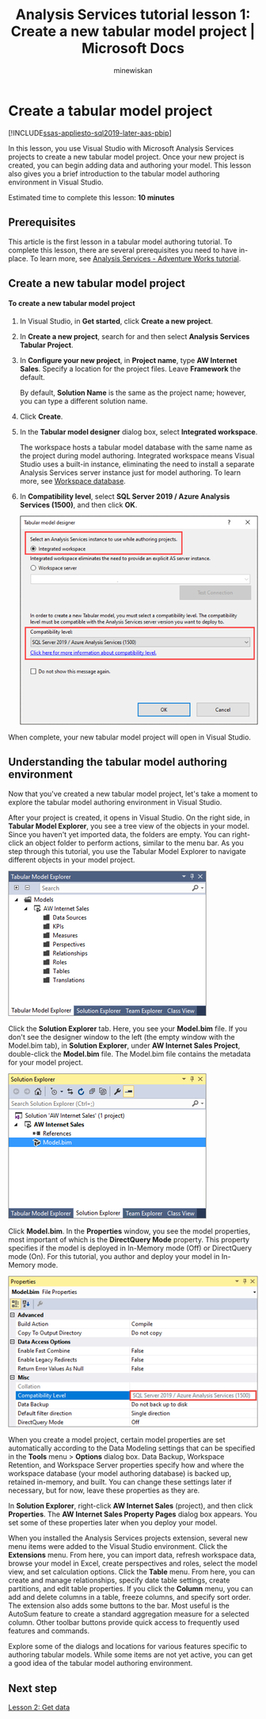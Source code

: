 ﻿---
title: "Analysis Services tutorial lesson 1: Create a new tabular model project | Microsoft Docs"
ms.date: 02/20/2020
ms.prod: sql
ms.technology: analysis-services
ms.custom: tabular-models
ms.topic: tutorial
ms.author: owend
ms.reviewer: owend
author: minewiskan
---
# Create a tabular model project

[!INCLUDE[ssas-appliesto-sql2019-later-aas-pbip](../../includes/ssas-appliesto-sql2019-later-aas-pbip.md)]

In this lesson, you use Visual Studio with Microsoft Analysis Services projects to create a new tabular model project. Once your new project is created, you can begin adding data and authoring your model. This lesson also gives you a brief introduction to the tabular model authoring environment in Visual Studio.  
  
Estimated time to complete this lesson: **10 minutes**  
  
## Prerequisites

This article is the first lesson in a tabular model authoring tutorial. To complete this lesson, there are several prerequisites you need to have in-place. To learn more, see [Analysis Services - Adventure Works tutorial](../tutorial-tabular-1400/as-adventure-works-tutorial.md).  
  
## Create a new tabular model project  
  
#### To create a new tabular model project  
  
1.  In Visual Studio, in **Get started**, click **Create a new project**.  
  
2.  In **Create a new project**, search for and then select **Analysis Services Tabular Project**.  
  
3.  In  **Configure your new project**, in **Project name**, type **AW Internet Sales**. Specify a location for the project files. Leave **Framework** the default. 
  
    By default, **Solution Name** is the same as the project name; however, you can type a different solution name.  
  
4.  Click **Create**.  
  
5.  In the **Tabular model designer** dialog box, select **Integrated workspace**.  
  
    The workspace hosts a tabular model database with the same name as the project during model authoring. Integrated workspace means Visual Studio uses a built-in instance, eliminating the need to install a separate Analysis Services server instance just for model authoring. To learn more, see [Workspace database](../tabular-models/workspace-database-ssas-tabular.md).
      
6.  In **Compatibility level**, select **SQL Server 2019 / Azure Analysis Services (1500)**, and then click **OK**.   
 
    ![as-lesson1-tmd](../tutorial-tabular-1400/media/as-lesson1-tmd.png)
      
When complete, your new tabular model project will open in Visual Studio.

## Understanding the tabular model authoring environment  

Now that you've created a new tabular model project, let's take a moment to explore the tabular model authoring environment in Visual Studio.  
  
After your project is created, it opens in Visual Studio. On the right side, in **Tabular Model Explorer**, you see a tree view of the objects in your model. Since you haven't yet imported data, the folders are empty. You can right-click an object folder to perform actions, similar to the menu bar. As you step through this tutorial, you use the Tabular Model Explorer to navigate different objects in your model project.

![as-lesson1-tme](../tutorial-tabular-1400/media/as-lesson1-tme.png)

Click the **Solution Explorer** tab. Here, you see your **Model.bim** file. If you don't see the designer window to the left (the empty window with the Model.bim tab), in **Solution Explorer**, under **AW Internet Sales Project**, double-click the **Model.bim** file. The Model.bim file contains the metadata for your model project. 

![as-lesson1-se](../tutorial-tabular-1400/media/as-lesson1-se.png)
  
Click **Model.bim**. In the **Properties** window, you see the model properties, most important of which is the **DirectQuery Mode** property. This property specifies if the model is deployed in In-Memory mode (Off) or DirectQuery mode (On). For this tutorial, you author and deploy your model in In-Memory mode.

![as-lesson1-properties](../tutorial-tabular-1400/media/as-lesson1-properties.png)
  
When you create a model project, certain model properties are set automatically according to the Data Modeling settings that can be specified in the **Tools** menu > **Options** dialog box. Data Backup, Workspace Retention, and Workspace Server properties specify how and where the workspace database (your model authoring database) is backed up, retained in-memory, and built. You can change these settings later if necessary, but for now, leave these properties as they are.  

In **Solution Explorer**, right-click **AW Internet Sales** (project), and then click **Properties**. The **AW Internet Sales Property Pages** dialog box appears. You set some of these properties later when you deploy your model.  
  
When you installed the Analysis Services projects extension, several new menu items were added to the Visual Studio environment. Click the **Extensions** menu. From here, you can import data, refresh workspace data, browse your model in Excel, create perspectives and roles, select the model view, and set calculation options. Click the **Table** menu. From here, you can create and manage relationships, specify date table settings, create partitions, and edit table properties. If you click the **Column** menu, you can add and delete columns in a table, freeze columns, and specify sort order. The extension also adds some buttons to the bar. Most useful is the AutoSum feature to create a standard aggregation measure for a selected column. Other toolbar buttons provide quick access to frequently used features and commands.  
  
Explore some of the dialogs and locations for various features specific to authoring tabular models. While some items are not yet active, you can get a good idea of the tabular model authoring environment.  
  
## Next step

[Lesson 2: Get data](../tutorial-tabular-1400/as-lesson-2-get-data.md)